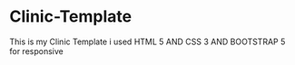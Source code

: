 # Clinic-Template
This is my Clinic Template i used HTML 5 AND CSS 3  AND BOOTSTRAP 5 for responsive
